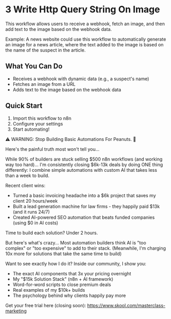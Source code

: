 # 3 Write Http Query String On Image

This workflow allows users to receive a webhook, fetch an image, and then add text to the image based on the webhook data.

Example: A news website could use this workflow to automatically generate an image for a news article, where the text added to the image is based on the name of the suspect in the article.

## What You Can Do
- Receives a webhook with dynamic data (e.g., a suspect's name)
- Fetches an image from a URL
- Adds text to the image based on the webhook data

## Quick Start
1. Import this workflow to n8n
2. Configure your settings
3. Start automating!

⚠️ WARNING: Stop Building Basic Automations For Peanuts. 🚫

Here's the painful truth most won't tell you...

While 90% of builders are stuck selling $500 n8n workflows (and working way too hard)...
I'm consistently closing $6k-13k deals by doing ONE thing differently:
I combine simple automations with custom AI that takes less than a week to build.

Recent client wins:
* Turned a basic invoicing headache into a $6k project that saves my client 20 hours/week
* Built a lead generation machine for law firms - they happily paid $13k (and it runs 24/7)
* Created AI-powered SEO automation that beats funded companies (using $0 in AI costs)

Time to build each solution? Under 2 hours.

But here's what's crazy...
Most automation builders think AI is "too complex" or "too expensive" to add to their stack.
(Meanwhile, I'm charging 10x more for solutions that take the same time to build)

Want to see exactly how I do it?
Inside our community, I show you:
* The exact AI components that 3x your pricing overnight
* My "$15k Solution Stack" (n8n + AI framework)
* Word-for-word scripts to close premium deals
* Real examples of my $10k+ builds
* The psychology behind why clients happily pay more

Get your free trial here (closing soon): https://www.skool.com/masterclass-marketing
